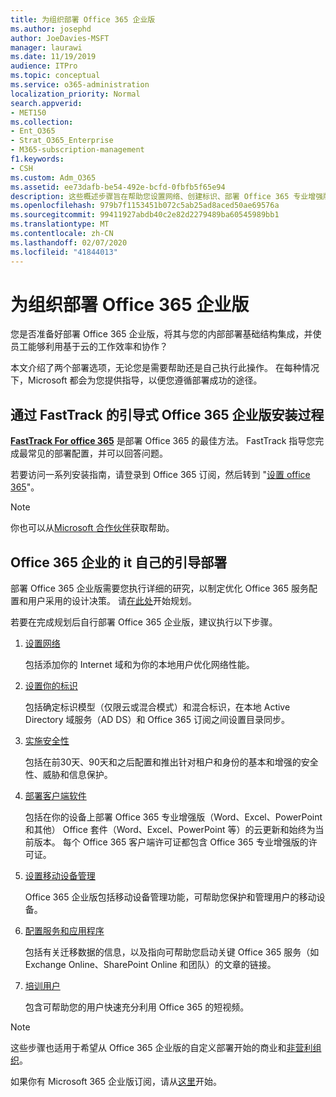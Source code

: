 ```yaml
---
title: 为组织部署 Office 365 企业版
ms.author: josephd
author: JoeDavies-MSFT
manager: laurawi
ms.date: 11/19/2019
audience: ITPro
ms.topic: conceptual
ms.service: o365-administration
localization_priority: Normal
search.appverid:
- MET150
ms.collection:
- Ent_O365
- Strat_O365_Enterprise
- M365-subscription-management
f1.keywords:
- CSH
ms.custom: Adm_O365
ms.assetid: ee73dafb-be54-492e-bcfd-0fbfb5f65e94
description: 这些概述步骤旨在帮助您设置网络、创建标识、部署 Office 365 专业增强版、迁移数据，并帮助组织中的人员开始使用 Office 365。
ms.openlocfilehash: 979b7f1153451b072c5ab25ad8aced50ae69576a
ms.sourcegitcommit: 99411927abdb40c2e82d2279489ba60545989bb1
ms.translationtype: MT
ms.contentlocale: zh-CN
ms.lasthandoff: 02/07/2020
ms.locfileid: "41844013"
---
```

# <a name="deploy-office-365-enterprise-for-your-organization"></a>为组织部署 Office 365 企业版

您是否准备好部署 Office 365 企业版，将其与您的内部部署基础结构集成，并使员工能够利用基于云的工作效率和协作？

本文介绍了两个部署选项，无论您是需要帮助还是自己执行此操作。 在每种情况下，Microsoft 都会为您提供指导，以便您遵循部署成功的途径。

## <a name="guided-office-365-enterprise-setup-process-with-fasttrack"></a>通过 FastTrack 的引导式 Office 365 企业版安装过程

**[FastTrack For office 365](https://docs.microsoft.com/fasttrack/O365-fasttrack-benefit-for-office-365)** 是部署 Office 365 的最佳方法。 FastTrack 指导您完成最常见的部署配置，并可以回答问题。 

若要访问一系列安装指南，请登录到 Office 365 订阅，然后转到 "[设置 office 365](https://aka.ms/o365fasttrack)"。

>[!Note]
>你也可以从[Microsoft 合作伙伴](https://www.microsoft.com/solution-providers/home)获取帮助。
>

## <a name="do-it-yourself-guided-deployment-of-office-365-enterprise"></a>Office 365 企业的 it 自己的引导部署

部署 Office 365 企业版需要您执行详细的研究，以制定优化 Office 365 服务配置和用户采用的设计决策。 请[在此处](get-your-organization-ready-for-office-365.md)开始规划。

若要在完成规划后自行部署 Office 365 企业版，建议执行以下步骤。

1. [设置网络](set-up-network-for-office-365.md)

   包括添加你的 Internet 域和为你的本地用户优化网络性能。
 
2. [设置你的标识](protect-your-global-administrator-accounts.md)

   包括确定标识模型（仅限云或混合模式）和混合标识，在本地 Active Directory 域服务（AD DS）和 Office 365 订阅之间设置目录同步。

3. [实施安全性](https://docs.microsoft.com/office365/securitycompliance/security-roadmap)

   包括在前30天、90天和之后配置和推出针对租户和身份的基本和增强的安全性、威胁和信息保护。
 
4. [部署客户端软件](https://docs.microsoft.com/DeployOffice/deployment-guide-for-office-365-proplus)

   包括在你的设备上部署 Office 365 专业增强版（Word、Excel、PowerPoint 和其他） Office 套件（Word、Excel、PowerPoint 等）的云更新和始终为当前版本。 每个 Office 365 客户端许可证都包含 Office 365 专业增强版的许可证。
 
5. [设置移动设备管理](https://support.office.com/article/set-up-mobile-device-management-mdm-in-office-365-dd892318-bc44-4eb1-af00-9db5430be3cd)

   Office 365 企业版包括移动设备管理功能，可帮助您保护和管理用户的移动设备。
 
6. [配置服务和应用程序](configure-services-and-applications.md)

   包括有关迁移数据的信息，以及指向可帮助您启动关键 Office 365 服务（如 Exchange Online、SharePoint Online 和团队）的文章的链接。
 
7. [培训用户](https://docs.microsoft.com/office365/admin/admin-overview/get-started-with-office-365#training-resources-for-your-users)

   包含可帮助您的用户快速充分利用 Office 365 的短视频。
 

>[!Note]
>这些步骤也适用于希望从 Office 365 企业版的自定义部署开始的商业和[非营利组织](https://go.microsoft.com/fwlink/?LinkId=627221)。 
>

如果你有 Microsoft 365 企业版订阅，请从[这里](https://docs.microsoft.com/microsoft-365/enterprise/deploy-microsoft-365-enterprise)开始。
